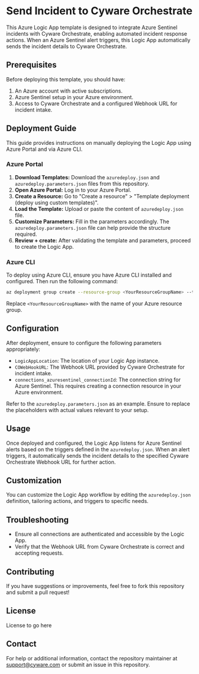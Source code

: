 # Send Incident to Cyware Orchestrate

This Azure Logic App template is designed to integrate Azure Sentinel incidents with Cyware Orchestrate, enabling automated incident response actions. When an Azure Sentinel alert triggers, this Logic App automatically sends the incident details to Cyware Orchestrate.

## Prerequisites

Before deploying this template, you should have:

1. An Azure account with active subscriptions.
2. Azure Sentinel setup in your Azure environment.
3. Access to Cyware Orchestrate and a configured Webhook URL for incident intake.

## Deployment Guide

This guide provides instructions on manually deploying the Logic App using Azure Portal and via Azure CLI.

### Azure Portal

1. **Download Templates:** Download the `azuredeploy.json` and `azuredeploy.parameters.json` files from this repository.
2. **Open Azure Portal:** Log in to your Azure Portal.
3. **Create a Resource:** Go to "Create a resource" > "Template deployment (deploy using custom templates)".
4. **Load the Template:** Upload or paste the content of `azuredeploy.json` file.
5. **Customize Parameters:** Fill in the parameters accordingly. The `azuredeploy.parameters.json` file can help provide the structure required.
6. **Review + create:** After validating the template and parameters, proceed to create the Logic App.

### Azure CLI

To deploy using Azure CLI, ensure you have Azure CLI installed and configured. Then run the following command:

```bash
az deployment group create --resource-group <YourResourceGroupName> --template-file ./azuredeploy.json --parameters @azuredeploy.parameters.json
```

Replace `<YourResourceGroupName>` with the name of your Azure resource group.

## Configuration

After deployment, ensure to configure the following parameters appropriately:

- `LogicAppLocation`: The location of your Logic App instance.
- `COWebHookURL`: The Webhook URL provided by Cyware Orchestrate for incident intake.
- `connections_azuresentinel_connectionId`: The connection string for Azure Sentinel. This requires creating a connection resource in your Azure environment.

Refer to the `azuredeploy.parameters.json` as an example. Ensure to replace the placeholders with actual values relevant to your setup.

## Usage

Once deployed and configured, the Logic App listens for Azure Sentinel alerts based on the triggers defined in the `azuredeploy.json`. When an alert triggers, it automatically sends the incident details to the specified Cyware Orchestrate Webhook URL for further action.

## Customization

You can customize the Logic App workflow by editing the `azuredeploy.json` definition, tailoring actions, and triggers to specific needs.

## Troubleshooting

- Ensure all connections are authenticated and accessible by the Logic App.
- Verify that the Webhook URL from Cyware Orchestrate is correct and accepting requests.

## Contributing

If you have suggestions or improvements, feel free to fork this repository and submit a pull request!

## License

License to go here

## Contact

For help or additional information, contact the repository maintainer at support@cyware.com or submit an issue in this repository.
